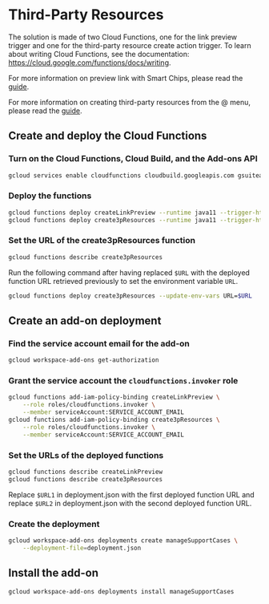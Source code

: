 # Third-Party Resources

The solution is made of two Cloud Functions, one for the link preview trigger and
one for the third-party resource create action trigger.
To learn about writing Cloud Functions,
see the documentation: https://cloud.google.com/functions/docs/writing.

For more information on preview link with Smart Chips, please read the
[guide](https://developers.google.com/apps-script/add-ons/editors/gsao/preview-links).

For more information on creating third-party resources from the @ menu, please read the
[guide](https://developers.devsite.corp.google.com/workspace/add-ons/guides/create-insert-resource-smart-chip).

## Create and deploy the Cloud Functions

### Turn on the Cloud Functions, Cloud Build, and the Add-ons API

```sh
gcloud services enable cloudfunctions cloudbuild.googleapis.com gsuiteaddons.googleapis.com
```

### Deploy the functions

```sh
gcloud functions deploy createLinkPreview --runtime java11 --trigger-http --entry-point CreateLinkPreview
gcloud functions deploy create3pResources --runtime java11 --trigger-http --entry-point Create3pResources
```

### Set the URL of the create3pResources function

```sh
gcloud functions describe create3pResources
```

Run the following command after having replaced `$URL` with the deployed
function URL retrieved previously to set the environment variable `URL`.

```sh
gcloud functions deploy create3pResources --update-env-vars URL=$URL
```

## Create an add-on deployment

### Find the service account email for the add-on

```sh
gcloud workspace-add-ons get-authorization
```

### Grant the service account the ``cloudfunctions.invoker`` role

```sh
gcloud functions add-iam-policy-binding createLinkPreview \
    --role roles/cloudfunctions.invoker \
    --member serviceAccount:SERVICE_ACCOUNT_EMAIL
gcloud functions add-iam-policy-binding create3pResources \
    --role roles/cloudfunctions.invoker \
    --member serviceAccount:SERVICE_ACCOUNT_EMAIL
```

### Set the URLs of the deployed functions

```sh
gcloud functions describe createLinkPreview
gcloud functions describe create3pResources
```

Replace `$URL1` in deployment.json with the first deployed function URL
and replace `$URL2` in deployment.json with the second deployed function URL.

### Create the deployment

```sh
gcloud workspace-add-ons deployments create manageSupportCases \
    --deployment-file=deployment.json
```

## Install the add-on

```sh
gcloud workspace-add-ons deployments install manageSupportCases
```

